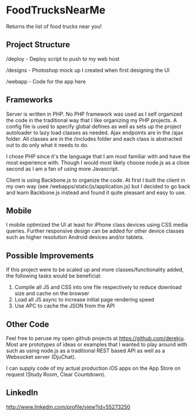 FoodTrucksNearMe
================

Returns the list of food trucks near you!

Project Structure
-----------------

/deploy - Deploy script to push to my web host

/designs - Photoshop mock up I created when first designing the UI

/webapp - Code for the app here

Frameworks
----------

Server is written in PHP. No PHP framework was used as I self organized the code in the traditional way that I like organizing my PHP projects. A config file is used to specify global defines as well as sets up the project autoloader to lazy load classes as needed. Ajax endpoints are in the /ajax folder. All classes are in the /includes folder and each class is abstracted out to do only what it needs to do.

I chose PHP since it's the language that I am most familiar with and have the most experience with. Though I would most likely choose node.js as a close second as I am a fan of using more Javascript.

Client is using Backbone.js to organize the code. At first I built the client in my own way (see /webapps/static/js/application.js) but I decided to go back and learn Backbone.js instead and found it quite pleasant and easy to use.

Mobile
------

I mobile optimized the UI at least for iPhone class devices using CSS media queries. Further responsive design can be added for other device classes such as higher resolution Android devices and/or tablets.

Possible Improvements
---------------------

If this project were to be scaled up and more classes/functionality added, the following tasks would be beneficial:

1. Compile all JS and CSS into one file respectively to reduce download size and cache on the browser
2. Load all JS async to increase initial page rendering speed
3. Use APC to cache the JSON from the API

Other Code
----------

Feel free to peruse my open github projects at https://github.com/derekju. Most are prototypes of ideas or examples that I wanted to play around with such as using node.js as a traditional REST based API as well as a Websocket server (DjuChat).

I can supply code of my actual production iOS apps on the App Store on request (Study Room, Clear Countdown).

LinkedIn
--------

http://www.linkedin.com/profile/view?id=55273250

